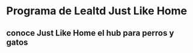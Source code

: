 # Programa de Lealtd Just Like Home

## conoce Just Like Home el hub para perros y gatos

<!-- - [Just Like Home](https://justlikehome.com.ar/) -->
